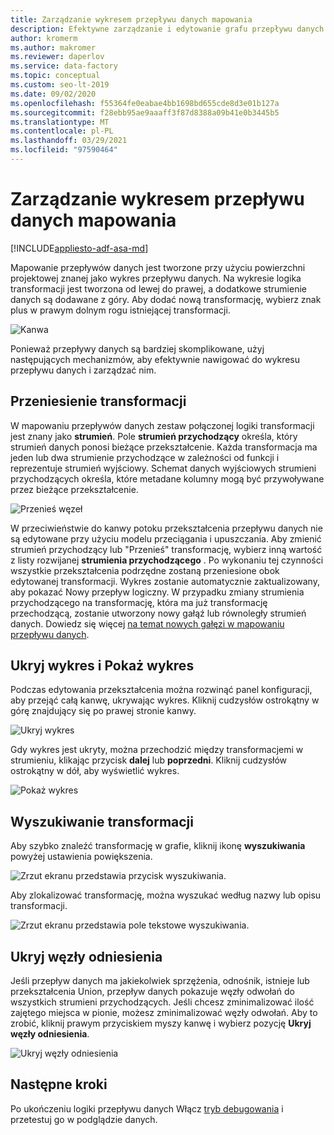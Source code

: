 ```yaml
---
title: Zarządzanie wykresem przepływu danych mapowania
description: Efektywne zarządzanie i edytowanie grafu przepływu danych mapowania
author: kromerm
ms.author: makromer
ms.reviewer: daperlov
ms.service: data-factory
ms.topic: conceptual
ms.custom: seo-lt-2019
ms.date: 09/02/2020
ms.openlocfilehash: f55364fe0eabae4bb1698bd655cde8d3e01b127a
ms.sourcegitcommit: f28ebb95ae9aaaff3f87d8388a09b41e0b3445b5
ms.translationtype: MT
ms.contentlocale: pl-PL
ms.lasthandoff: 03/29/2021
ms.locfileid: "97590464"
---
```

# <a name="managing-the-mapping-data-flow-graph"></a>Zarządzanie wykresem przepływu danych mapowania

[!INCLUDE[appliesto-adf-asa-md](includes/appliesto-adf-asa-md.md)]

Mapowanie przepływów danych jest tworzone przy użyciu powierzchni projektowej znanej jako wykres przepływu danych. Na wykresie logika transformacji jest tworzona od lewej do prawej, a dodatkowe strumienie danych są dodawane z góry. Aby dodać nową transformację, wybierz znak plus w prawym dolnym rogu istniejącej transformacji.

![Kanwa](media/data-flow/canvas-2.png)

Ponieważ przepływy danych są bardziej skomplikowane, użyj następujących mechanizmów, aby efektywnie nawigować do wykresu przepływu danych i zarządzać nim. 

## <a name="moving-transformations"></a>Przeniesienie transformacji

W mapowaniu przepływów danych zestaw połączonej logiki transformacji jest znany jako **strumień**. Pole **strumień przychodzący** określa, który strumień danych ponosi bieżące przekształcenie. Każda transformacja ma jeden lub dwa strumienie przychodzące w zależności od funkcji i reprezentuje strumień wyjściowy. Schemat danych wyjściowych strumieni przychodzących określa, które metadane kolumny mogą być przywoływane przez bieżące przekształcenie.

![Przenieś węzeł](media/data-flow/move-nodes.png "Przenieś węzeł")

W przeciwieństwie do kanwy potoku przekształcenia przepływu danych nie są edytowane przy użyciu modelu przeciągania i upuszczania. Aby zmienić strumień przychodzący lub "Przenieś" transformację, wybierz inną wartość z listy rozwijanej **strumienia przychodzącego** . Po wykonaniu tej czynności wszystkie przekształcenia podrzędne zostaną przeniesione obok edytowanej transformacji. Wykres zostanie automatycznie zaktualizowany, aby pokazać Nowy przepływ logiczny. W przypadku zmiany strumienia przychodzącego na transformację, która ma już transformację przechodzącą, zostanie utworzony nowy gałąź lub równoległy strumień danych. Dowiedz się więcej [na temat nowych gałęzi w mapowaniu przepływu danych](data-flow-new-branch.md).

## <a name="hide-graph-and-show-graph"></a>Ukryj wykres i Pokaż wykres

Podczas edytowania przekształcenia można rozwinąć panel konfiguracji, aby przejąć całą kanwę, ukrywając wykres. Kliknij cudzysłów ostrokątny w górę znajdujący się po prawej stronie kanwy.

![Ukryj wykres](media/data-flow/hide-graph.png "Ukryj wykres")

Gdy wykres jest ukryty, można przechodzić między transformacjemi w strumieniu, klikając przycisk **dalej** lub **poprzedni**. Kliknij cudzysłów ostrokątny w dół, aby wyświetlić wykres.

![Pokaż wykres](media/data-flow/show-graph.png "Pokaż wykres")

## <a name="searching-for-transformations"></a>Wyszukiwanie transformacji

Aby szybko znaleźć transformację w grafie, kliknij ikonę **wyszukiwania** powyżej ustawienia powiększenia.

![Zrzut ekranu przedstawia przycisk wyszukiwania.](media/data-flow/search-1.png "Wyszukaj wykres")

Aby zlokalizować transformację, można wyszukać według nazwy lub opisu transformacji.

![Zrzut ekranu przedstawia pole tekstowe wyszukiwania.](media/data-flow/search-2.png "Wyszukaj wykres")

## <a name="hide-reference-nodes"></a>Ukryj węzły odniesienia

Jeśli przepływ danych ma jakiekolwiek sprzężenia, odnośnik, istnieje lub przekształcenia Union, przepływ danych pokazuje węzły odwołań do wszystkich strumieni przychodzących. Jeśli chcesz zminimalizować ilość zajętego miejsca w pionie, możesz zminimalizować węzły odwołań. Aby to zrobić, kliknij prawym przyciskiem myszy kanwę i wybierz pozycję **Ukryj węzły odniesienia**.

![Ukryj węzły odniesienia](media/data-flow/hide-reference-nodes.png "Ukryj węzły odniesienia")

## <a name="next-steps"></a>Następne kroki

Po ukończeniu logiki przepływu danych Włącz [tryb debugowania](concepts-data-flow-debug-mode.md) i przetestuj go w podglądzie danych.
